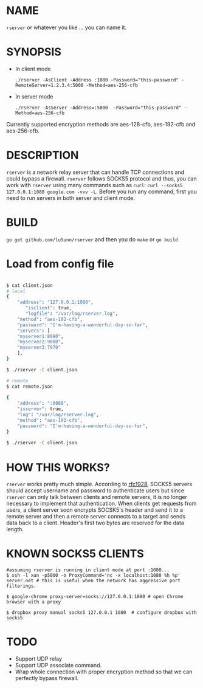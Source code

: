 # NAME
`rserver` or whatever you like ... you can name it.

# SYNOPSIS

 * In client mode
 
	 `./rserver -AsClient -Address :1080 -Password="this-password" -RemoteServer=1.2.3.4:5000 -Method=aes-256-cfb`
	
 * In server mode
 
	 `./rserver -AsServer -Address=:5000  -Password="this-password" -Method=aes-256-cfb`
	 
 Currently supported encryption methods are aes-128-cfb, aes-192-cfb and aes-256-cfb.
 
# DESCRIPTION
`rserver` is a network relay server that can handle TCP connections and could bypass a firewall. `rserver` follows SOCKS5 protocol and thus, you can work with `rserver` using many commands such as `curl`:
`curl --socks5 127.0.0.1:1080 google.com -vvv -L`. Before you run any command, first you need to run servers in both server and client mode.

# BUILD
 `go get github.com/luSunn/rserver` and then you do `make` or `go build`

# Load from config file


``` bash

$ cat client.json
# local
{
   	"address": "127.0.0.1:1080",
       "isclient": true,
       "logfile": "/var/log/rserver.log",
	"method": "aes-192-cfb",
	"password": "I'm-having-a-wonderful-day-so-far",
	"servers": [
	"myserver1:8080",
	"myserver2:9000",
	"myserver3:7979"	
	],
}

$ ./rserver -C client.json

# remote
$ cat remote.json 
	
{
	"address": ":8080",
	"isserver": true,
	"log": "/var/log/rserver.log",
	"method": "aes-192-cfb",
	"password": "I'm-having-a-wonderful-day-so-far",
}
	
$ ./rserver -C client.json


```

# HOW THIS WORKS?
`rserver` works pretty much simple. According to [rfc1928](https://tools.ietf.org/html/rfc1928), SOCKS5 servers should accept username and password to authenticate users but since `rserver` can only talk between clients and remote servers, it is no longer necessary to implement that authentication. When clients get requests from users, a client server soon encrypts SOCSK5's header and send it to a remote server and then a remote server connects to a target and sends data back to a client. Header's first two bytes are reserved for the data length.

# KNOWN SOCKS5 CLIENTS


	#assuming rserver is running in client mode at port :1080...
	$ ssh -l xun -p5000 -o ProxyCommand='nc -x localhost:1080 %h %p' server.net # this is useful when the network has aggressive port filterings.
	
	$ google-chrome proxy-server=socks://127.0.0.1:1080 # open Chrome browser with a proxy
	
	$ dropbox proxy manual socks5 127.0.0.1 1080  # configure dropbox with socks5
	
# TODO
 * Support UDP relay
 * Support UDP associate command.
 * Wrap whole connection with proper encryption method so that we can perfectly bypass firewall.